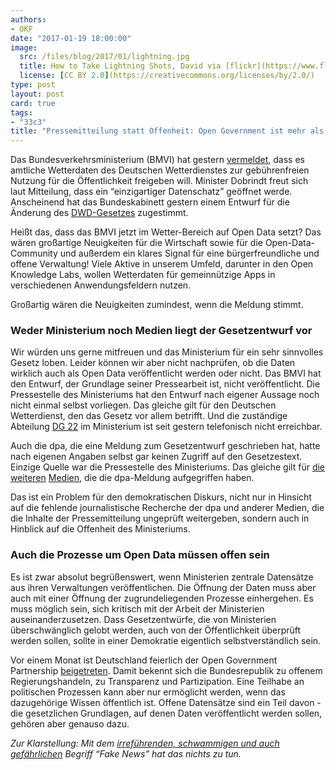 ```yaml
---
authors:
- OKF
date: "2017-01-19 18:00:00"
image:
  src: /files/blog/2017/01/lightning.jpg
  title: How to Take Lightning Shots, David via [flickr](https://www.flickr.com/photos/davidw/490726436/)
  license: [CC BY 2.0](https://creativecommons.org/licenses/by/2.0/)
type: post
layout: post
card: true
tags:
- "33c3"
title: "Pressemitteilung statt Offenheit: Open Government ist mehr als nur Open Data"
---
```



Das Bundesverkehrsministerium (BMVI) hat gestern [vermeldet](https://www.bmvi.de/SharedDocs/DE/Pressemitteilungen/2017/006-dobrindt-dwd-gesetz.html), dass es amtliche Wetterdaten des Deutschen Wetterdienstes zur gebührenfreien Nutzung für die Öffentlichkeit freigeben will. Minister Dobrindt freut sich laut Mitteilung, dass ein “einzigartiger Datenschatz” geöffnet werde. Anscheinend hat das Bundeskabinett gestern einem Entwurf für die Änderung des [DWD-Gesetzes](https://www.gesetze-im-internet.de/dwdg/) zugestimmt. 

Heißt das, dass das BMVI jetzt im Wetter-Bereich auf Open Data setzt? Das wären großartige Neuigkeiten für die Wirtschaft sowie für die Open-Data-Community und außerdem ein klares Signal für eine bürgerfreundliche und offene Verwaltung! Viele Aktive in unserem Umfeld, darunter in den Open Knowledge Labs, wollen Wetterdaten für gemeinnützige Apps in verschiedenen Anwendungsfeldern nutzen.

Großartig wären die Neuigkeiten zumindest, wenn die Meldung stimmt.

<h3>Weder Ministerium noch Medien liegt der Gesetzentwurf vor</h3>

Wir würden uns gerne mitfreuen und das Ministerium für ein sehr sinnvolles Gesetz loben. Leider können wir aber nicht nachprüfen, ob die Daten wirklich auch als Open Data veröffentlicht werden oder nicht. Das BMVI hat den Entwurf, der Grundlage seiner Pressearbeit ist, nicht veröffentlicht. Die Pressestelle des Ministeriums hat den Entwurf nach eigener Aussage noch nicht einmal selbst vorliegen. Das gleiche gilt für den Deutschen Wetterdienst, den das Gesetz vor allem betrifft. Und die zuständige Abteilung [DG 22](https://www.bmvi.de/SharedDocs/DE/Anlage/Z/organigramm.pdf?__blob=publicationFile) im Ministerium ist seit gestern telefonisch nicht erreichbar.

Auch die dpa, die eine Meldung zum Gesetzentwurf geschrieben hat, hatte nach eigenen Angaben selbst gar keinen Zugriff auf den Gesetzestext. Einzige Quelle war die Pressestelle des Ministeriums. Das gleiche gilt für [die](http://www.spiegel.de/wirtschaft/unternehmen/wetter-klimadaten-aus-deutschland-sollen-kostenfrei-werden-a-1130485.html)  [weiteren](https://www.heise.de/newsticker/meldung/Amtliche-Wetterdaten-sollen-kostenfrei-nutzbar-werden-3601117.html) [Medien](http://www.handelsblatt.com/politik/deutschland/gesetzentwurf-amtliche-wetterdaten-sollen-kostenfrei-werden/19267650.html), die die dpa-Meldung aufgegriffen haben.

Das ist ein Problem für den demokratischen Diskurs, nicht nur in Hinsicht auf die fehlende journalistische Recherche der dpa und anderer Medien, die die Inhalte der Pressemitteilung ungeprüft weitergeben, sondern auch in Hinblick auf die Offenheit des Ministeriums. 

<h3>Auch die Prozesse um Open Data müssen offen sein</h3>

Es ist zwar absolut begrüßenswert, wenn Ministerien zentrale Datensätze aus ihren Verwaltungen veröffentlichen. Die Öffnung der Daten muss aber auch mit einer Öffnung der zugrundeliegenden Prozesse einhergehen. Es muss möglich sein, sich kritisch mit der Arbeit der Ministerien auseinanderzusetzen. Dass Gesetzentwürfe, die von Ministerien überschwänglich gelobt werden, auch von der Öffentlichkeit überprüft werden sollen, sollte in einer Demokratie eigentlich selbstverständlich sein. 

Vor einem Monat ist Deutschland feierlich der Open Government Partnership [beigetreten](http://www.opengovpartnership.org/blog/johanna-zum-felde/2016/12/09/deutschland-ist-jetzt-teil-der-open-government-partnership-ogp). Damit bekennt sich die Bundesrepublik zu offenem Regierungshandeln, zu Transparenz und Partizipation. Eine Teilhabe an politischen Prozessen kann aber nur ermöglicht werden, wenn das dazugehörige Wissen öffentlich ist. Offene Datensätze sind ein Teil davon - die gesetzlichen Grundlagen, auf denen Daten veröffentlicht werden sollen, gehören aber genauso dazu. 

*Zur Klarstellung: Mit dem [irreführenden, schwammigen und auch gefährlichen](http://uebermedien.de/11899/fake-news-und-der-blinde-fleck-der-medien/) Begriff “Fake News” hat das nichts zu tun.*
